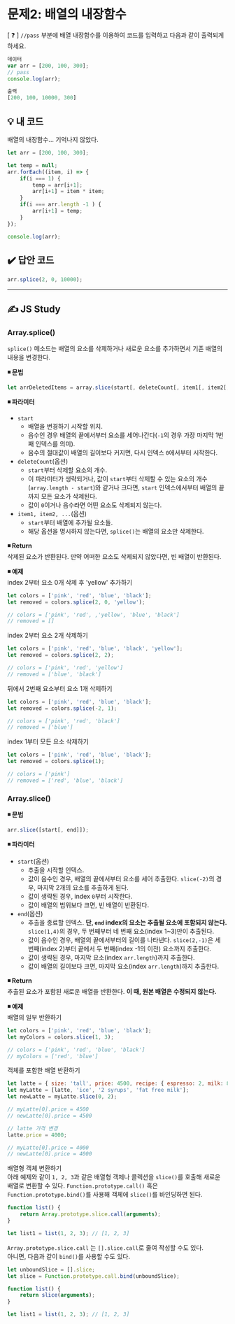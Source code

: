 # 문제2: 배열의 내장함수

[ ❓ ] `//pass` 부분에 배열 내장함수를 이용하여 코드를 입력하고 다음과 같이 출력되게 하세요.

```js
데이터 
var arr = [200, 100, 300];
// pass
console.log(arr);

출력
[200, 100, 10000, 300]
```

## 💡 내 코드
배열의 내장함수... 기억나지 않았다. 

```js
let arr = [200, 100, 300];

let temp = null;
arr.forEach((item, i) => {
	if(i === 1) {
		temp = arr[i+1];
		arr[i+1] = item * item;
	} 
	if(i === arr.length -1 ) {
		arr[i+1] = temp;
	}
});

console.log(arr);
```


## ✔️ 답안 코드 
```js
arr.splice(2, 0, 10000);
```


---
## ✍️ JS Study

### Array.splice()
`splice()` 메소드는 배열의 요소를 삭제하거나 새로운 요소를 추가하면서 기존 배열의 내용을 변경한다. 

**◾ 문법**
```js
let arrDeletedItems = array.slice(start[, deleteCount[, item1[, item2[, ...]]]]);
```

**◾ 파라미터**
- `start`
  - 배열을 변경하기 시작할 위치.
  - 음수인 경우 배열의 끝에서부터 요소를 세어나간다(`-1`의 경우 가장 마지막 1번째 인덱스를 의미). 
  - 음수의 절대값이 배열의 길이보다 커지면, 다시 인덱스 `0`에서부터 시작한다. 
- `deleteCount`(옵션)
  - `start`부터 삭제할 요소의 개수.
  - 이 파라미터가 생략되거나, 값이 `start`부터 삭제할 수 있는 요소의 개수(`array.length - start`)와 같거나 크다면, `start` 인덱스에서부터 배열의 끝까지 모든 요소가 삭제된다. 
  - 값이 `0`이거나 음수라면 어떤 요소도 삭제되지 않는다. 
- `item1, item2, ...`(옵션)
  - `start`부터 배열에 추가될 요소들.
  - 해당 옵션을 명시하지 않는다면, `splice()`는 배열의 요소만 삭제한다.   

**◾ Return**    
삭제된 요소가 반환된다. 만약 어떠한 요소도 삭제되지 않았다면, 빈 배열이 반환된다. 

**◾ 예제**     
index 2부터 요소 0개 삭제 후 'yellow' 추가하기 
```js
let colors = ['pink', 'red', 'blue', 'black'];
let removed = colors.splice(2, 0, 'yellow');

// colors = ['pink', 'red', ,'yellow', 'blue', 'black']
// removed = []
``` 
index 2부터 요소 2개 삭제하기 
```js
let colors = ['pink', 'red', 'blue', 'black', 'yellow'];
let removed = colors.splice(2, 2);

// colors = ['pink', 'red', 'yellow']
// removed = ['blue', 'black']
``` 
뒤에서 2번째 요소부터 요소 1개 삭제하기 
```js
let colors = ['pink', 'red', 'blue', 'black'];
let removed = colors.splice(-2, 1);

// colors = ['pink', 'red', 'black']
// removed = ['blue']
``` 
index 1부터 모든 요소 삭제하기 
```js
let colors = ['pink', 'red', 'blue', 'black'];
let removed = colors.splice(1);

// colors = ['pink']
// removed = ['red', 'blue', 'black']
``` 

### Array.slice()

**◾ 문법**
```js
arr.slice([start[, end]]);
```

**◾ 파라미터**   
- `start`(옵션)
  - 추출을 시작할 인덱스.
  - 값이 음수인 경우, 배열의 끝에서부터 요소를 세어 추출한다. `slice(-2)`의 경우, 마지막 2개의 요소를 추출하게 된다. 
  - 값이 생략된 경우, index `0`부터 시작한다. 
  - 값이 배열의 범위보다 크면, 빈 배열이 반환된다. 
- `end`(옵션)
  - 추출을 종료할 인덱스. **단, `end` index의 요소는 추출될 요소에 포함되지 않는다.** `slice(1,4)`의 경우, 두 번째부터 네 번째 요소(index 1~3)만이 추출된다. 
  - 값이 음수인 경우, 배열의 끝에서부터의 길이를 나타낸다. `slice(2,-1)`은 세 번째(index 2)부터 끝에서 두 번째(index -1의 이전) 요소까지 추출한다. 
  - 값이 생략된 경우, 마지막 요소(index `arr.length`)까지 추출한다.
  - 값이 배열의 길이보다 크면, 마지막 요소(index `arr.length`)까지 추출한다.

**◾ Return**   
추출된 요소가 포함된 새로운 배열을 반환한다. **이 때, 원본 배열은 수정되지 않는다.** 


**◾ 예제**    
배열의 일부 반환하기
```js
let colors = ['pink', 'red', 'blue', 'black'];
let myColors = colors.slice(1, 3);

// colors = ['pink', 'red', 'blue', 'black']
// myColors = ['red', 'blue']
```

객체를 포함한 배열 반환하기
```js
let latte = { size: 'tall', price: 4500, recipe: { espresso: 2, milk: 8} };
let myLatte = [latte, 'ice', '2 syrups', 'fat free milk'];
let newLatte = myLatte.slice(0, 2);

// myLatte[0].price = 4500
// newLatte[0].price = 4500

// latte 가격 변경
latte.price = 4000;

// myLatte[0].price = 4000
// newLatte[0].price = 4000
```

배열형 객체 변환하기  
아래 예제와 같이 `1, 2, 3`과 같은 배열형 객체나 콜렉션을 `slice()`를 호출해 새로운 배열로 변환할 수 있다. `Function.prototype.call()` 혹은 `Function.prototype.bind()`를 사용해 객체에 `slice()`를 바인딩하면 된다. 

```js
function list() {
	return Array.prototype.slice.call(arguments);
}

let list1 = list(1, 2, 3); // [1, 2, 3]
```

`Array.prototype.slice.call` 는 `[].slice.call`로 줄여 작성할 수도 있다.   
아니면, 다음과 같이 `bind()`를 사용할 수도 있다. 

```js
let unboundSlice = [].slice;
let slice = Function.prototype.call.bind(unboundSlice);

function list() {
	return slice(arguments);
}

let list1 = list(1, 2, 3); // [1, 2, 3]
```



